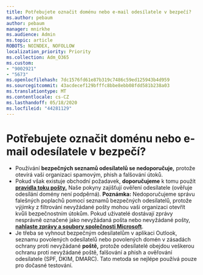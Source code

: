 ```yaml
---
title: Potřebujete označit doménu nebo e-mail odesílatele v bezpečí?
ms.author: pebaum
author: pebaum
manager: mnirkhe
ms.audience: Admin
ms.topic: article
ROBOTS: NOINDEX, NOFOLLOW
localization_priority: Priority
ms.collection: Adm_O365
ms.custom:
- "9002921"
- "5673"
ms.openlocfilehash: 7dc1576fd61e87b319c7486c59ed125943b4d959
ms.sourcegitcommit: 43acdecef129bfffc8bbe8ebb08fdd581b238a03
ms.translationtype: MT
ms.contentlocale: cs-CZ
ms.lasthandoff: 05/18/2020
ms.locfileid: "44281129"
---
```

# <a name="need-to-mark-a-domain-or-email-sender-safe"></a>Potřebujete označit doménu nebo e-mail odesílatele v bezpečí?

- Používání **bezpečných seznamů odesílatelů se nedoporučuje,** protože otevírá vaši organizaci spamovým, phish a falšování útoků.
- Pokud však existuje obchodní požadavek, **doporučujeme** k tomu použít **[pravidla toku pošty.](https://docs.microsoft.com/microsoft-365/security/office-365-security/create-safe-sender-lists-in-office-365?view=o365-worldwide#recommended-use-mail-flow-rules)** Naše pokyny zajišťují ověření odesílatele (ověřuje odesílání domény není podpěrná). **Poznámka:** Nedoporučujeme správu falešných poplachů pomocí seznamů bezpečných odesílatelů, protože výjimky z filtrování nevyžádané pošty mohou vaši organizaci otevřít kvůli bezpečnostním útokům. Pokud uživatelé dostávají zprávy nesprávně označené jako nevyžádaná pošta nebo nevyžádané pošty, **[nahlaste zprávy a soubory společnosti Microsoft](https://protection.office.com/reportsubmission)**.
- Je třeba se vyhnout bezpečným odesílatelům v aplikaci Outlook, seznamu povolených odesílatelů nebo povolených domén v zásadách ochrany proti nevyžádané **poště,** protože odesílatelé obejdou veškerou ochranu proti nevyžádané poště, falšování a phish a ověřování odesílatele (SPF, DKIM, DMARC). Tato metoda se nejlépe používá pouze pro dočasné testování.
